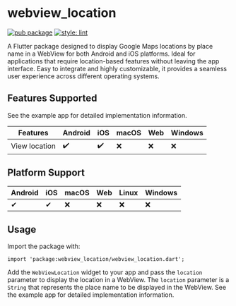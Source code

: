 # webview_location

[![pub package](https://img.shields.io/pub/v/webview_location.svg)](https://pub.dev/packages/webview_location)
[![style: lint](https://img.shields.io/badge/style-lint-4BC0F5.svg)](https://pub.dev/packages/lint)

A Flutter package designed to display Google Maps locations by place name in a WebView for both Android and iOS platforms. Ideal for applications that require location-based features without leaving the app interface. Easy to integrate and highly customizable, it provides a seamless user experience across different operating systems.

## Features Supported

See the example app for detailed implementation information.

| Features               | Android            | iOS                | macOS                | Web | Windows |
|------------------------|--------------------|--------------------|----------------------|-----|---------|
| View location          | :heavy_check_mark: | :heavy_check_mark: | :x:                  | :x: | :x:     |


## Platform Support

| Android | iOS | macOS | Web | Linux | Windows |
|---------|-----|-------|-----|-------|---------|
| ✔       | ✔   | :x:     | :x:   | :x:   | :x:     |


## Usage

Import the package with:
```
import 'package:webview_location/webview_location.dart';
```

Add the `WebViewLocation` widget to your app and pass the `location` parameter to display the location in a WebView. The `location` parameter is a `String` that represents the place name to be displayed in the WebView.
See the example app for detailed implementation information.

